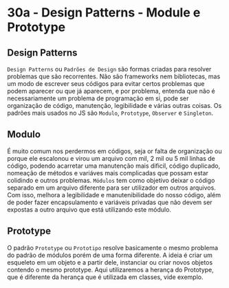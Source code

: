 # 30a - Design Patterns - Module e Prototype

## Design Patterns

`Design Patterns` ou `Padrões de Design` são formas criadas para resolver problemas que são recorrentes.
Não são frameworks nem bibliotecas, mas um modo de escrever seus códigos para evitar certos problemas que
podem aparecer ou que já aparecem, e por problema, entenda que não é necessariamente um problema de programação
em si, pode ser organização de código, manutenção, legibilidade e várias outras coisas. Os padrões mais usados
no JS são `Modulo`, `Prototype`, `Observer` e `Singleton`.

## Modulo

É muito comum nos perdermos em códigos, seja or falta de organização ou porque ele escalonou e virou um arquivo
com mil, 2 mil ou 5 mil linhas de código, podendo acarretar uma manutenção mais dificil, código duplicado,
nomeação de métodos e variáves mais complicadas que possam estar colidindo e outros problemas.
`Módulos` tem como objetivo deixar o código separado em um arquivo diferente para ser utilizador em outros
arquivos. Com isso, melhora a legibilidade e manutenibilidade do nosso código, além de poder fazer encapsulamento
e variáveis privadas que não devem ser expostas a outro arquivo que está utilizando este módulo.

## Prototype

O padrão `Prototype` ou `Prototipo` resolve basicamente o mesmo problema do padrão de módulos porém de uma forma diferente.
A ideia é criar um esqueleto em um objeto e a partir dele, instanciar ou criar novos objetos contendo o mesmo prototype.
Aqui utilizaremos a herança do Prototype, que é diferente da herança que é utilizada em classes, vide exemplo.
